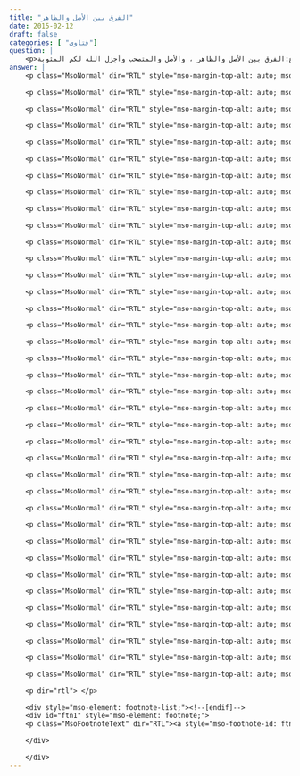 ```yaml
---
title: "الفرق بين الأصل والظاهر"
date: 2015-02-12
draft: false
categories: [ "فتاوى"]
question: |
    <p>السلام عليكم ورحمة الله أود طلب المساعدة في موضوع:الفرق بين الأصل والظاهر ، والأصل والمتصحب وأجزل الله لكم المثوبة.</p>
answer: |
    <p class="MsoNormal" dir="RTL" style="mso-margin-top-alt: auto; mso-margin-bottom-alt: auto; line-height: normal;"><span lang="AR-SA" style="font-size: 14.0pt; font-family: 'Times New Roman',serif; mso-fareast-font-family: 'Times New Roman';">وعليكم السلام ورحمة الله وبركاته</span></p>
    
    <p class="MsoNormal" dir="RTL" style="mso-margin-top-alt: auto; mso-margin-bottom-alt: auto; line-height: normal;"><span lang="AR-SA" style="font-size: 14.0pt; font-family: 'Times New Roman',serif; mso-fareast-font-family: 'Times New Roman';">الفرق بين الأصل والظاهر ، <strong>أن الأصل عند الأصوليين يطلق على عدة معان :</strong></span></p>
    
    <p class="MsoNormal" dir="RTL" style="mso-margin-top-alt: auto; mso-margin-bottom-alt: auto; line-height: normal;"><span lang="AR-SA" style="font-size: 14.0pt; font-family: 'Times New Roman',serif; mso-fareast-font-family: 'Times New Roman';"><strong>أولاً : الدليل </strong>: كقولهم : الأصل في وجوب الحج قوله تعالى : ﴿وَلِلّهِ عَلَى النَّاسِ حِجُّ الْبَيْتِ مَنِ اسْتَطَاعَ إِلَيْهِ سَبِيلاً وَمَن كَفَرَ فَإِنَّ الله غَنِيٌّ عَنِ الْعَالَمِينَ﴾ [سورة آل عمران:97] . يعني الدليل ، وكقولهم : الأصل في المسح على الخفين السنة ، فيراد بالأصل هنا الدليل من الكتاب أو السنة أو غيرهما .</span></p>
    
    <p class="MsoNormal" dir="RTL" style="mso-margin-top-alt: auto; mso-margin-bottom-alt: auto; line-height: normal;"><span lang="AR-SA" style="font-size: 14.0pt; font-family: 'Times New Roman',serif; mso-fareast-font-family: 'Times New Roman';"><strong>ثانياً : الرجحان </strong>: كقولهم : الأصل في الكلام الظاهر دون التأويل ، والأصل براءة الذمة يعني الراجح .</span></p>
    
    <p class="MsoNormal" dir="RTL" style="mso-margin-top-alt: auto; mso-margin-bottom-alt: auto; line-height: normal;"><span lang="AR-SA" style="font-size: 14.0pt; font-family: 'Times New Roman',serif; mso-fareast-font-family: 'Times New Roman';"><strong>ثالثاً : القاعدة الكلية المستمرة :</strong> كقولهم : إباحة أكل الميتة للمضطر على خلاف الأصل ، يعني على خلاف القاعدة المستمرة وهي عدم أكلها .</span></p>
    
    <p class="MsoNormal" dir="RTL" style="mso-margin-top-alt: auto; mso-margin-bottom-alt: auto; line-height: normal;"><span lang="AR-SA" style="font-size: 14.0pt; font-family: 'Times New Roman',serif; mso-fareast-font-family: 'Times New Roman';"><strong>رابعاً : المقيس عليه :</strong> وهو ما يقابل الفرع في باب القياس فإن أركان القياس كما سيأتي أصل (وهو المقيس عليه) ، وفرع ، وعلة ، وحكم .</span></p>
    
    <p class="MsoNormal" dir="RTL" style="mso-margin-top-alt: auto; mso-margin-bottom-alt: auto; line-height: normal;"><span lang="AR-SA" style="font-size: 14.0pt; font-family: 'Times New Roman',serif; mso-fareast-font-family: 'Times New Roman';"><span style="mso-tab-count: 1;">          </span>إلا أن الإمام الزركشي –رحمه الله تعالى- قال في البحر المحيط (1/26) : ( وفيه نظر ، لأن الصورة المقيس عليها ليست معنى زائداً ، لأن أصل القياس اختلف فيه هل هو محل الحكم أو دليله أو حكمه؟<span style="mso-tab-count: 1;">  </span></span></p>
    
    <p class="MsoNormal" dir="RTL" style="mso-margin-top-alt: auto; mso-margin-bottom-alt: auto; line-height: normal;"><span lang="AR-SA" style="font-size: 14.0pt; font-family: 'Times New Roman',serif; mso-fareast-font-family: 'Times New Roman';">وأياً ما كان<span style="mso-spacerun: yes;">  </span>فليس معنى زائداً ، لأنه إن كان أصل القياس دليله فهو المعنى السابق ، وإن كان محله أو حكمه فهما يسميان أيضاً دليلاً مجازاً ، فلم يخرج الأصل عن معنى الدليل ) . </span></p>
    
    <p class="MsoNormal" dir="RTL" style="mso-margin-top-alt: auto; mso-margin-bottom-alt: auto; line-height: normal;"><span lang="AR-SA" style="font-size: 14.0pt; font-family: 'Times New Roman',serif; mso-fareast-font-family: 'Times New Roman';"><span style="mso-tab-count: 1;">          </span>وعلى هذا فإن إطلاق الأصل على المقيس عليه فيه نظر حيث إنه لا فرق بينه وبين الإطلاق<span style="mso-spacerun: yes;">   </span>الأول .</span></p>
    
    <p class="MsoNormal" dir="RTL" style="mso-margin-top-alt: auto; mso-margin-bottom-alt: auto; line-height: normal;"><span lang="AR-SA" style="font-size: 14.0pt; font-family: 'Times New Roman',serif; mso-fareast-font-family: 'Times New Roman';"><strong>أما الظاهر :</strong> هو ما احتمل معنيين فأكثر هو في أحدهما أرجح من الآخر .</span></p>
    
    <p class="MsoNormal" dir="RTL" style="mso-margin-top-alt: auto; mso-margin-bottom-alt: auto; line-height: normal;"><span lang="AR-SA" style="font-size: 14.0pt; font-family: 'Times New Roman',serif; mso-fareast-font-family: 'Times New Roman';"><strong>وأما الاستصحاب :</strong> استدامة إثبات ما كان ثابتاً أو نفي ما كان منفياً حتى يقوم دليل على تغير الحالة . </span></p>
    
    <p class="MsoNormal" dir="RTL" style="mso-margin-top-alt: auto; mso-margin-bottom-alt: auto; line-height: normal;"><strong><span lang="AR-SA" style="font-size: 14.0pt; font-family: 'Times New Roman',serif; mso-fareast-font-family: 'Times New Roman';">اعلم أن الاستصحاب ثلاثة أنواع : </span></strong></p>
    
    <p class="MsoNormal" dir="RTL" style="mso-margin-top-alt: auto; mso-margin-bottom-alt: auto; line-height: normal;"><span lang="AR-SA" style="font-size: 14.0pt; font-family: 'Times New Roman',serif; mso-fareast-font-family: 'Times New Roman';"><strong>النوع الأول :</strong> استصحاب العدم الأصلي حتى يرد دليل ناقل عنه . يسميه بعضهم : عدم الدليل دليل على البراءة .</span></p>
    
    <p class="MsoNormal" dir="RTL" style="mso-margin-top-alt: auto; mso-margin-bottom-alt: auto; line-height: normal;"><span lang="AR-SA" style="font-size: 14.0pt; font-family: 'Times New Roman',serif; mso-fareast-font-family: 'Times New Roman';">فإن العقل يدل على براءة ذمة المكلف حتى يقوم الدليل على تكليفه به ، كعدم وجوب صيام – شوال – مثلاً – لأن الأصل براءة الذمة منه ، فيستصحب الحال في ذلك .</span></p>
    
    <p class="MsoNormal" dir="RTL" style="mso-margin-top-alt: auto; mso-margin-bottom-alt: auto; line-height: normal;"><span lang="AR-SA" style="font-size: 14.0pt; font-family: 'Times New Roman',serif; mso-fareast-font-family: 'Times New Roman';">وهذا النوع هو الذي ينصرف إليه اسم الاستصحاب ، هو المعروف بالبراءة الأصلية والإباحة العقلية .</span></p>
    
    <p class="MsoNormal" dir="RTL" style="mso-margin-top-alt: auto; mso-margin-bottom-alt: auto; line-height: normal;"><span lang="AR-SA" style="font-size: 14.0pt; font-family: 'Times New Roman',serif; mso-fareast-font-family: 'Times New Roman';">وذهب أكثر العلماء إلى حجية هذا النوع ، بل نقل بعضهم الإجماع على ذلك </span></p>
    
    <p class="MsoNormal" dir="RTL" style="mso-margin-top-alt: auto; mso-margin-bottom-alt: auto; line-height: normal;"><span lang="AR-SA" style="font-size: 14.0pt; font-family: 'Times New Roman',serif; mso-fareast-font-family: 'Times New Roman';"><strong>النوع الثاني :</strong> استصحاب دليل الشرع ، بمعنى استصحاب ما دلّ الشرع على ثبوته واستمراره . </span></p>
    
    <p class="MsoNormal" dir="RTL" style="mso-margin-top-alt: auto; mso-margin-bottom-alt: auto; line-height: normal;"><span lang="AR-SA" style="font-size: 14.0pt; font-family: 'Times New Roman',serif; mso-fareast-font-family: 'Times New Roman';">مثل : استصحاب النص حتى يرد الناسخ ، واستصحاب العموم حتى يرد المخصص ، ودوام الملك حتى يثبت انتقاله ، ونحوها .</span></p>
    
    <p class="MsoNormal" dir="RTL" style="mso-margin-top-alt: auto; mso-margin-bottom-alt: auto; line-height: normal;"><span lang="AR-SA" style="font-size: 14.0pt; font-family: 'Times New Roman',serif; mso-fareast-font-family: 'Times New Roman';">وهذا النوع حجة معمول به ، وقد نقل غير واحد الإجماع على ذلك . واختلفوا في تسمية هذا النوع بالاستصحاب ، فذهب جمهور الأصوليين إلى إثباته وأنه يسمى به ، ومنعه بعضهم .</span></p>
    
    <p class="MsoNormal" dir="RTL" style="mso-margin-top-alt: auto; mso-margin-bottom-alt: auto; line-height: normal;"><span lang="AR-SA" style="font-size: 14.0pt; font-family: 'Times New Roman',serif; mso-fareast-font-family: 'Times New Roman';"><strong>النوع الثالث :</strong> استصحاب حكم الإجماع في محل النزاع .<span style="mso-spacerun: yes;">  </span></span></p>
    
    <p class="MsoNormal" dir="RTL" style="mso-margin-top-alt: auto; mso-margin-bottom-alt: auto; line-height: normal;"><span lang="AR-SA" style="font-size: 14.0pt; font-family: 'Times New Roman',serif; mso-fareast-font-family: 'Times New Roman';">مثاله : انعقد الإجماع على صحة صلاة المتيمم الفاقد للماء ، فإذا وجد الماء قبل الدخول في الصلاة بطل تيممه ، ولا تصح صلاته .</span></p>
    
    <p class="MsoNormal" dir="RTL" style="mso-margin-top-alt: auto; mso-margin-bottom-alt: auto; line-height: normal;"><span lang="AR-SA" style="font-size: 14.0pt; font-family: 'Times New Roman',serif; mso-fareast-font-family: 'Times New Roman';">لكن إذا تيمم ثم دخل في الصلاة ، وهو في الصلاة وجد الماء ، فهل تصح صلاته استصحاباً للأصل على صحة صلاة المتيمم الفاقد للماء بالإجماع قبل الصلاة فيستصحب هذا الأصل أثناء الصلاة ، أو لا تصح الصلاة لتغير الحال الذي كان عليه وهو فقد الماء قبل الدخول في الصلاة إلى وجوده أثنائها ؟</span></p>
    
    <p class="MsoNormal" dir="RTL" style="mso-margin-top-alt: auto; mso-margin-bottom-alt: auto; line-height: normal;"><span lang="AR-SA" style="font-size: 14.0pt; font-family: 'Times New Roman',serif; mso-fareast-font-family: 'Times New Roman';">اختلف العلماء في هذا النوع فذهب الجمهور إلى أنه ليس بحجة وهو الراجح ، لأن الإجماع أنما دلّ على الدوام في الصلاة حال عدم وجود الماء ، أما مع وجوده فلا إجماع حتى يقال بالاستصحاب ، بمعنى أن الإجماع كان قائماً حالة فقد الماء على صحة الصلاة بالتيمم ، لكن بشرط ألا تتغير حالة فقدان الماء بحالة وجوده ، فإن الحالة التي أجمعوا عليها تخالف الحالة الأخرى ، فالحالة الأولى عدم وجود الماء ، والثانية وجوده فلا يصح استصحاب الإجماع لأن الحال مختلفة كلياً .</span></p>
    
    <p class="MsoNormal" dir="RTL" style="mso-margin-top-alt: auto; mso-margin-bottom-alt: auto; line-height: normal;"><span lang="AR-SA" style="font-size: 14.0pt; font-family: 'Times New Roman',serif; mso-fareast-font-family: 'Times New Roman';">فأنت تلاحظ أن الظاهر قد يدخل في النوع الثاني من أنواع الأصل وهو الرجحان ، والاستصحاب قد يدخل في النوع الثالث من أنواع الأصل وهو القاعدة المستمرة .</span></p>
    
    <p class="MsoNormal" dir="RTL" style="mso-margin-top-alt: auto; mso-margin-bottom-alt: auto; line-height: normal;"><strong><span lang="AR-SA" style="font-size: 14.0pt; font-family: 'Times New Roman',serif; mso-fareast-font-family: 'Times New Roman';">التعارض بين الأصل والظاهر: </span></strong></p>
    
    <p class="MsoNormal" dir="RTL" style="mso-margin-top-alt: auto; mso-margin-bottom-alt: auto; line-height: normal;"><span lang="AR-SA" style="font-size: 14.0pt; font-family: 'Times New Roman',serif; mso-fareast-font-family: 'Times New Roman';">اعلم أن المقصود بالأصل هنا القاعدة المستمرة ، والظاهر هو ما غلب على الظن ، وهو الذي تقدم تعريفه ، فقد يتعارض عند المجتهد الأصل مع الظاهر ، فالفقهاء في هذا التعارض أحيانا يقدمون الظاهر وأحيانا يقدمون الأصل ،<strong> قال ابن رجب في القواعد ص(338) :</strong> (إذَا تَعَارَضَ الْأَصْلُ وَالظَّاهِرُ فَإِنْ كَانَ الظَّاهِرُ حُجَّةً يَجِبُ قَبُولُهَا شَرْعًا كَالشَّهَادَةِ وَالرِّوَايَةِ وَالْإِخْبَارِ فَهُوَ مُقَدَّمٌ عَلَى الْأَصْلِ بِغَيْرِ خِلَافٍ، وَإِنْ لَمْ يَكُنْ كَذَلِكَ بَلْ كَانَ مُسْتَنِدُهُ الْعُرْفُ أَوْ الْعَادَةُ الْغَالِبَةُ أَوْ الْقَرَائِنُ أَوْ غَلَبَةُ الظَّنِّ وَنَحْوُ ذَلِكَ، فَتَارَةً يُعْمَلُ بِالْأَصْلِ وَلَا يُلْتَفَتُ إلَى الظَّاهِرِ، وَتَارَةً يُعْمَلُ بِالظَّاهِرِ وَلَا يُلْتَفَتُ إلَى الْأَصْلِ، وَتَارَةً يُخَرَّجُ فِي الْمَسْأَلَةِ خِلَافٌ ، فَهَذِهِ أَرْبَعَةُ أَقْسَامٍ. </span></p>
    
    <p class="MsoNormal" dir="RTL" style="mso-margin-top-alt: auto; mso-margin-bottom-alt: auto; line-height: normal;"><span lang="AR-SA" style="font-size: 14.0pt; font-family: 'Times New Roman',serif; mso-fareast-font-family: 'Times New Roman';"><strong>الْقِسْمُ الْأَوَّلُ : مَا تُرِكَ الْعَمَلُ فِيهِ بِالْأَصْلِ لِلْحُجَّةِ الشَّرْعِيَّةِ وَهِيَ قَوْلُ مَنْ يَجِبُ الْعَمَلُ بِقَوْلِهِ</strong>، وَلَهُ صُوَرٌ كَثِيرَةٌ جِدًّا: </span></p>
    
    <p class="MsoNormal" dir="RTL" style="mso-margin-top-alt: auto; mso-margin-bottom-alt: auto; line-height: normal;"><span lang="AR-SA" style="font-size: 14.0pt; font-family: 'Times New Roman',serif; mso-fareast-font-family: 'Times New Roman';">مِنْهَا: شَهَادَةُ عَدْلَيْنِ بِشَغْلِ ذِمَّةِ الْمُدَّعَى عَلَيْهِ.<br>وَمِنْهَا: شَهَادَةُ عَدْلَيْنِ بِبَرَاءَةِ ذِمَّةِ مَنْ عُلِمَ اشْتِغَالُ ذِمَّتِهِ بِدَيْنٍ وَنَحْوِهِ.<br>وَمِنْهَا: إخْبَارُ الثِّقَةِ الْعَدْلِ بِأَنَّ كَلْبًا وَلَغَ فِي هَذِهِ الْإِنَاءِ.</span></p>
    
    <p class="MsoNormal" dir="RTL" style="mso-margin-top-alt: auto; mso-margin-bottom-alt: auto; line-height: normal;"><span lang="AR-SA" style="font-size: 14.0pt; font-family: 'Times New Roman',serif; mso-fareast-font-family: 'Times New Roman';">وَمِنْهَا: إخْبَارُهُ بِدُخُولِ وَقْتِ الصَّلَاةِ</span><span dir="LTR" style="font-size: 14.0pt; font-family: 'Times New Roman',serif; mso-fareast-font-family: 'Times New Roman';">.</span></p>
    
    <p class="MsoNormal" dir="RTL" style="mso-margin-top-alt: auto; mso-margin-bottom-alt: auto; line-height: normal;"><span style="font-family: Times New Roman, serif;"><span style="font-size: 18.6667px;">....</span></span></p>
    
    <p class="MsoNormal" dir="RTL" style="mso-margin-top-alt: auto; mso-margin-bottom-alt: auto; line-height: normal;"><strong>الْقِسْمُ الثَّانِي: مَا عُمِلَ بِالأَصْلِ وَلَمْ يَلْتَفِتْ إلَى الْقَرَائِنِ الظَّاهِرَةِ وَنَحْوِهَا، </strong>وَلَهُ صُوَرٌ كَثِيرَةٌ:</p>
    
    <p class="MsoNormal" dir="RTL" style="mso-margin-top-alt: auto; mso-margin-bottom-alt: auto; line-height: normal;">... وَمنها: إذَا تَيَقَّنَ الطَّهَارَةَ أَوْ النَّجَاسَةَ فِي مَاءٍ أَوْ ثَوْبٍ أَوْ أَرْضٍ أَوْ بَدَنٍ وَشَكَّ فِي زَوَالِهَا فَإِنَّهُ يَبْنِي عَلَى الأَصْلِ إلَى أَنْ يَتَيَقَّنَ زَوَالَهُ، وَلاَ يَكْتَفِي فِي ذَلِكَ بِغَلَبَةِ الظَّنِّ وَلاَ غَيْرِهِ، وَكَذَلِكَ لَوْ تَيَقَّنَ حَدَثًا أَوْ نَجَاسَةً وَغَلَبَ عَلَى ظَنِّهِ زَوَالُهَا فَإِنَّهُ يَبْنِي عَلَى الأَصْلِ، وَكَذَلِكَ فِي النِّكَاحِ وَالطَّلاَقِ وَغَيْرِهِمَا.<br>وَمنها: إذَا شَكَّ فِي طُلُوعِ الْفَجْرِ فِي رَمَضَانَ فَإِنَّهُ يُبَاحُ لَهُ الأَكْلُ حَتَّى يَتَيَقَّنَ طُلُوعَهُ نَصَّ عَلَيْهِ، أَحْمَدُ، وَلاَ عِبْرَةَ فِي ذَلِكَ بِغَلَبَةِ الظَّنِّ وَبِالْقَرَائِنِ وَنَحْوِهَا مَا لَمْ يَكُنْ مُسْتَنِدًا إلَى إخْبَارِ ثِقَةٍ بِالطَّلْعِ.<br>...<br><strong>الْقِسْمُ الثَّالِثُ: مَا عُمِلَ فِيهِ بِالظَّاهِرِ وَلَمْ يُلْتَفَتْ إلَى الأَصْلِ</strong> وَلَهُ صُوَرٌ:<br>منها: إذَا شَكَّ بَعْدَ الْفَرَاغِ مِنْ الصَّلاَةِ أَوْ غَيْرِهَا مِنْ الْعِبَادَاتِ فِي تَرْكِ رُكْنٍ منها فَإِنَّهُ لاَ يَلْتَفِتُ إلَى الشَّكِّ، وَإِنْ كَانَ الأَصْلُ عَدَمَ الإِتْيَانِ بِهِ وَعَدَمَ بَرَاءَةِ الذِّمَّةِ لَكِنَّ الظَّاهِرَ مِنْ أَفْعَالِ الْمُكَلَّفِينَ لِلْعِبَادَاتِ أَنْ تَقَعَ عَلَى وَجْهِ الْكَمَالِ فَيَرْجِعُ هَذَا الظَّاهِرُ عَلَى الأَصْلِ، وَلاَ فَرْقَ فِي ذَلِكَ بَيْنَ الْوُضُوءِ وَغَيْرِهِ عَلَى الْمَنْصُوصِ عَنْ أَحْمَدَ، وَفِي الْوُضُوءِ وَجْهٌ أَنَّ الشَّكَّ فِي تَرْكِ بَعْضِهِ بَعْدَ الْفَرَاغِ كَالشَّكِّ فِي ذَلِكَ قَبْلَ الْفَرَاغِ؛ لاِنَّ حُكْمَهُ بَاقٍ بَعْدَ الْفَرَاغِ مِنْهُ، بِخِلاَفِ الصَّلاَةِ وَغَيْرِهَا.<br>وَمنها: لَوْ صَلَّى ثُمَّ رَأَى عَلَيْهِ نَجَاسَةً وَشَكَّ هَلْ لَحِقَتْهُ قَبْلَ الصَّلاَةِ أَوْ بَعْدَهَا وَأَمْكَنَ الأَمْرَانِ فَالصَّلاَةُ صَحِيحَةٌ، وَإِنْ كَانَ الأَصْلُ عَدَمَ انْعِقَادِ الصَّلاَةِ وَبَقَاؤُهَا فِي الذِّمَّةِ حَتَّى يَتَيَقَّنَ صِحَّتَهَا، لَكِنْ حُكِمَ بِالصِّحَّةِ؛ لاِنَّ الظَّاهِرَ صِحَّةُ أَعْمَالِ الْمُكَلَّفِ وَجَرَيَانُهَا عَلَى الْكَمَالِ وَعَضَّدَ ذَلِكَ أَنَّ الأَصْلَ عَدَمُ مُقَارَنَةِ الصَّلاَةِ لِلنَّجَاسَةِ، وَتُرْجَعُ الْمَسْأَلَةُ حِينَئِذٍ إلَى تَعَارُضِ أَصْلَيْنِ رُجِّحَ أَحَدُهُمَا بِظَاهِرٍ عَضَّدَهُ ...<span lang="AR-SA" style="font-size: 14.0pt; font-family: 'Times New Roman',serif; mso-fareast-font-family: 'Times New Roman';">) انتهى كلام ابن رجب وقد ذكر أمثلة كثيرة تحت هذه الأقسام .</span></p>
    
    <p class="MsoNormal" dir="RTL" style="mso-margin-top-alt: auto; mso-margin-bottom-alt: auto; line-height: normal;"><span lang="AR-SA" style="font-size: 14.0pt; font-family: 'Times New Roman',serif; mso-fareast-font-family: 'Times New Roman';"> </span></p>
    
    <p class="MsoNormal" dir="RTL" style="mso-margin-top-alt: auto; mso-margin-bottom-alt: auto; line-height: normal;"><span lang="AR-SA" style="font-size: 14.0pt; font-family: 'Times New Roman',serif; mso-fareast-font-family: 'Times New Roman';"> </span></p>
    
    <p class="MsoNormal" dir="RTL" style="mso-margin-top-alt: auto; mso-margin-bottom-alt: auto; line-height: normal;"><span lang="AR-SA" style="font-size: 14.0pt; font-family: 'Times New Roman',serif; mso-fareast-font-family: 'Times New Roman';"> </span></p>
    
    <p class="MsoNormal" dir="RTL" style="mso-margin-top-alt: auto; mso-margin-bottom-alt: auto; line-height: normal;"><span lang="AR-SA" style="font-size: 14.0pt; font-family: 'Times New Roman',serif; mso-fareast-font-family: 'Times New Roman';"> </span></p>
    
    <p class="MsoNormal" dir="RTL" style="mso-margin-top-alt: auto; mso-margin-bottom-alt: auto; line-height: normal;"><span dir="LTR" style="font-size: 14.0pt; font-family: 'Times New Roman',serif; mso-fareast-font-family: 'Times New Roman';"> </span></p>
    
    <p dir="rtl"> </p>
    
    <div style="mso-element: footnote-list;"><!--[endif]-->
    <div id="ftn1" style="mso-element: footnote;">
    <p class="MsoFootnoteText" dir="RTL"><a style="mso-footnote-id: ftn1;" title="" href="#_ftnref1" name="_ftn1"></a></p>
    
    </div>
    
    </div>
---
```


